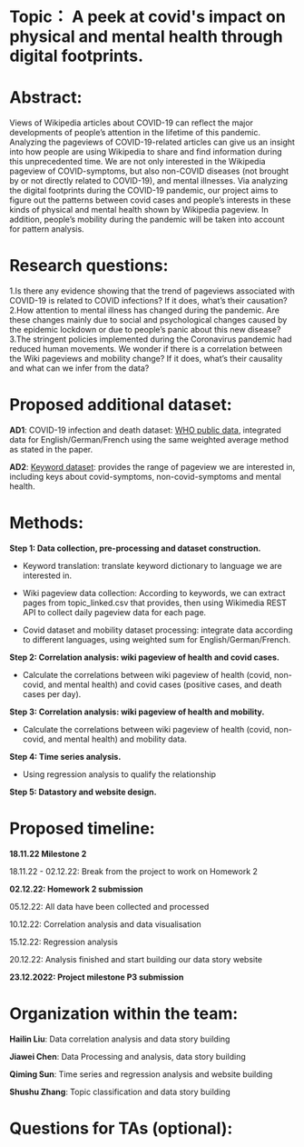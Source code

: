 # Topic： A peek at covid's impact on physical and mental health through digital footprints.

# Abstract:
Views of Wikipedia articles about COVID-19 can reflect the major developments of people’s attention in the lifetime of this pandemic. Analyzing the pageviews of COVID-19-related articles can give us an insight into how people are using Wikipedia to share and find information during this unprecedented time. We are not only interested in the Wikipedia pageview of COVID-symptoms, but also non-COVID diseases (not brought by or not directly related to COVID-19), and mental illnesses. Via analyzing the digital footprints during the COVID-19 pandemic, our project aims to figure out the patterns between covid cases and people’s interests in these kinds of physical and mental health shown by Wikipedia pageview. In addition, people’s mobility during the pandemic will be taken into account for pattern analysis. 



# Research questions:
1.Is there any evidence showing that the trend of pageviews associated with COVID-19 is related to COVID infections? If it does, what’s their causation?
2.How attention to mental illness has changed during the pandemic. Are these changes mainly due to social and psychological changes caused by the epidemic lockdown or due to people’s panic about this new disease?
3.The stringent policies implemented during the Coronavirus pandemic had reduced human movements. We wonder if there is a correlation between the Wiki pageviews and mobility change? If it does, what’s their causality and what can we infer from the data?



# Proposed additional dataset:
**AD1**: COVID-19 infection and death dataset: [WHO public data](https://covid19.who.int/data), integrated data for English/German/French using the same weighted average method as stated in the paper.

**AD2**: [Keyword dataset](https://github.com/epfl-ada/ada-2022-project-wizards2122/blob/main/data/key_words.csv): provides the range of pageview we are interested in, including keys about covid-symptoms, non-covid-symptoms and mental health.

# Methods:

**Step 1: Data collection, pre-processing and dataset construction.**

- Keyword translation: translate keyword dictionary to language we are interested in. 

- Wiki pageview data collection: According to keywords, we can extract pages from topic_linked.csv that provides, then using Wikimedia REST API to collect daily pageview data for each page. 

- Covid dataset and mobility dataset processing: integrate data according to different languages, using weighted sum for English/German/French.

**Step 2: Correlation analysis: wiki pageview of health and covid cases.**

- Calculate the correlations between wiki pageview of health (covid, non-covid, and mental health) and covid cases (positive cases, and death cases per day). 

**Step 3: Correlation analysis: wiki pageview of health and mobility.**

- Calculate the correlations between wiki pageview of health (covid, non-covid, and mental health) and mobility data. 

**Step 4: Time series analysis.**

- Using regression analysis to qualify the relationship

**Step 5: Datastory and website design.**


# Proposed timeline:

**18.11.22 Milestone 2**

18.11.22 - 02.12.22: Break from the project to work on Homework 2

**02.12.22: Homework 2 submission**

05.12.22: All data have been collected and processed

10.12.22: Correlation analysis and data visualisation 

15.12.22: Regression analysis

20.12.22: Analysis finished and start building our data story website

**23.12.2022: Project milestone P3 submission**

# Organization within the team:

**Hailin Liu**: Data correlation analysis and data story building

**Jiawei Chen**: Data Processing and analysis, data story building  

**Qiming Sun**: Time series and regression analysis and website building

**Shushu Zhang**: Topic classification and data story building 

# Questions for TAs (optional): 

